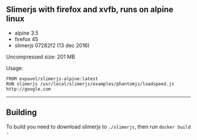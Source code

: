 ## Slimerjs with firefox and xvfb, runs on alpine linux

* alpine 3.5
* firefox 45
* slimerjs 07282f2 (13 dec 2016)

Uncompressed size: 201 MB

Usage:

    FROM evpavel/slimerjs-alpine:latest
    RUN slimerjs /usr/local/slimerjs/examples/phantomjs/loadspeed.js http://google.com

---

## Building

To build you need to download slimerjs to `./slimerjs`, then run `docker build .`